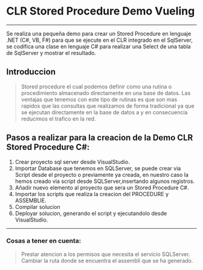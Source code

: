 # CLR Stored Procedure Demo Vueling
---

Se realiza una pequeña demo para crear un Stored Procedure en lenguaje .NET (C#, VB, F#) para que se ejecute en el CLR integrado en el SqlServer, 
se codifica una clase en lenguaje C# para realizar una Select de una tabla de SqlServer y mostrar el resultado.

## Introduccion
> Stored procedure el cual podemos definir como una rutina o procedimiento  almacenado directamente en una base de datos. 
Las ventajas que tenemos con este tipo de rutinas es que son mas rapidos que las consultas que realizamos  de forma tradicional ya que se ejecutan directamente en la base de datos a y en consecuencia reducimos el trafico en la red.


## Pasos a realizar para la creacion de la Demo CLR Stored Procedure C#:

1. Crear proyecto sql server desde VisualStudio.
2. Importar Database que tenemos en SQLServer, se puede crear via Script desde el proyecto o previamente ya creada, 
en nuestro caso la hemos creado via script desde SQLServer,insertando algunos registros.
3. Añadir nuevo elemento al proyecto que sera un Stored Procedure C#.
4. Importar los scripts que realiza la creacion del PROCEDURE y ASSEMBLIE.
5. Compilar solucion
6. Deployar solucion, generando el script y ejecutandolo desde VisualStudio.

---

### Cosas a tener en cuenta:
> Prestar atencion a los permisos que necesita el servicio SQLServer.
> Cambiar la ruta donde se encuentra el assembli que se ha generado.